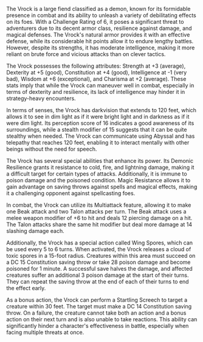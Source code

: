 The Vrock is a large fiend classified as a demon, known for its formidable presence in combat and its ability to unleash a variety of debilitating effects on its foes. With a Challenge Rating of 6, it poses a significant threat to adventurers due to its decent armor class, resilience against damage, and magical defenses. The Vrock's natural armor provides it with an effective defense, while its considerable hit points allow it to endure lengthy battles. However, despite its strengths, it has moderate intelligence, making it more reliant on brute force and vicious attacks than on clever tactics.

The Vrock possesses the following attributes: Strength at +3 (average), Dexterity at +5 (good), Constitution at +4 (good), Intelligence at -1 (very bad), Wisdom at +6 (exceptional), and Charisma at +2 (average). These stats imply that while the Vrock can maneuver well in combat, especially in terms of dexterity and resilience, its lack of intelligence may hinder it in strategy-heavy encounters.

In terms of senses, the Vrock has darkvision that extends to 120 feet, which allows it to see in dim light as if it were bright light and in darkness as if it were dim light. Its perception score of 16 indicates a good awareness of its surroundings, while a stealth modifier of 15 suggests that it can be quite stealthy when needed. The Vrock can communicate using Abyssal and has telepathy that reaches 120 feet, enabling it to interact mentally with other beings without the need for speech.

The Vrock has several special abilities that enhance its power. Its Demonic Resilience grants it resistance to cold, fire, and lightning damage, making it a difficult target for certain types of attacks. Additionally, it is immune to poison damage and the poisoned condition. Magic Resistance allows it to gain advantage on saving throws against spells and magical effects, making it a challenging opponent against spellcasting foes.

In combat, the Vrock can utilize its Multiattack feature, allowing it to make one Beak attack and two Talon attacks per turn. The Beak attack uses a melee weapon modifier of +6 to hit and deals 12 piercing damage on a hit. The Talon attacks share the same hit modifier but deal more damage at 14 slashing damage each. 

Additionally, the Vrock has a special action called Wing Spores, which can be used every 5 to 6 turns. When activated, the Vrock releases a cloud of toxic spores in a 15-foot radius. Creatures within this area must succeed on a DC 15 Constitution saving throw or take 28 poison damage and become poisoned for 1 minute. A successful save halves the damage, and affected creatures suffer an additional 3 poison damage at the start of their turns. They can repeat the saving throw at the end of each of their turns to end the effect early.

As a bonus action, the Vrock can perform a Startling Screech to target a creature within 30 feet. The target must make a DC 14 Constitution saving throw. On a failure, the creature cannot take both an action and a bonus action on their next turn and is also unable to take reactions. This ability can significantly hinder a character's effectiveness in battle, especially when facing multiple threats at once.